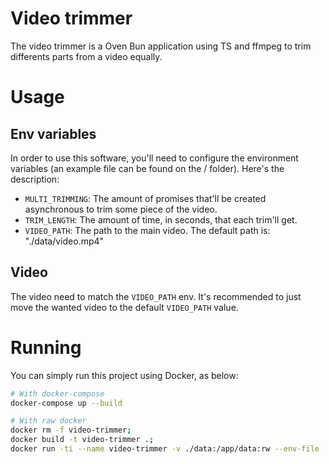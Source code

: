 # Video trimmer
The video trimmer is a Oven Bun application using TS and ffmpeg to trim differents parts from a video equally.

# Usage
## Env variables
In order to use this software, you'll need to configure the environment variables (an example file can be found on the / folder). Here's the description:
- `MULTI_TRIMMING`: The amount of promises that'll be created asynchronous to trim some piece of the video.
- `TRIM_LENGTH`: The amount of time, in seconds, that each trim'll get.
- `VIDEO_PATH`: The path to the main video. The default path is: "./data/video.mp4"

## Video
The video need to match the `VIDEO_PATH` env. It's recommended to just move the wanted video to the default `VIDEO_PATH` value.

# Running
You can simply run this project using Docker, as below:
```sh
# With docker-compose
docker-compose up --build

# With raw docker
docker rm -f video-trimmer;
docker build -t video-trimmer .;
docker run -ti --name video-trimmer -v ./data:/app/data:rw --env-file ./video-trimmer.env video-trimmer;
```
